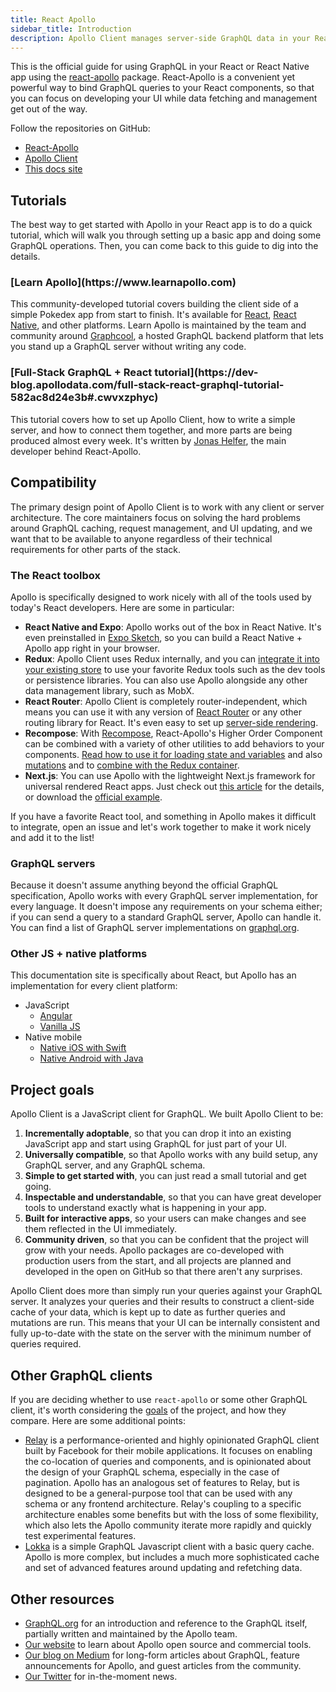 ```yaml
---
title: React Apollo
sidebar_title: Introduction
description: Apollo Client manages server-side GraphQL data in your React app so you don't have to.
---
```


This is the official guide for using GraphQL in your React or React Native app using the [react-apollo](https://github.com/apollographql/react-apollo) package. React-Apollo is a convenient yet powerful way to bind GraphQL queries to your React components, so that you can focus on developing your UI while data fetching and management get out of the way.

Follow the repositories on GitHub:

- [React-Apollo](https://github.com/apollographql/react-apollo)
- [Apollo Client](https://github.com/apollographql/apollo-client)
- [This docs site](https://github.com/apollographql/react-docs)

<h2 id="tutorials">Tutorials</h2>

The best way to get started with Apollo in your React app is to do a quick tutorial, which will walk you through setting up a basic app and doing some GraphQL operations. Then, you can come back to this guide to dig into the details.

<h3>[Learn Apollo](https://www.learnapollo.com)</h3>

This community-developed tutorial covers building the client side of a simple Pokedex app from start to finish. It's available for [React](https://www.learnapollo.com/tutorial-react/react-01), [React Native](https://www.learnapollo.com/tutorial-react-native/react-native-01), and other platforms. Learn Apollo is maintained by the team and community around [Graphcool](https://www.graph.cool/), a hosted GraphQL backend platform that lets you stand up a GraphQL server without writing any code.

<h3 id="full-stack-graphql">[Full-Stack GraphQL + React tutorial](https://dev-blog.apollodata.com/full-stack-react-graphql-tutorial-582ac8d24e3b#.cwvxzphyc)</h3>

This tutorial covers how to set up Apollo Client, how to write a simple server, and how to connect them together, and more parts are being produced almost every week. It's written by [Jonas Helfer](https://twitter.com/helferjs), the main developer behind React-Apollo.

<h2 id="compatibility">Compatibility</h2>

The primary design point of Apollo Client is to work with any client or server architecture. The core maintainers focus on solving the hard problems around GraphQL caching, request management, and UI updating, and we want that to be available to anyone regardless of their technical requirements for other parts of the stack.

<h3 id="compatibility">The React toolbox</h3>

Apollo is specifically designed to work nicely with all of the tools used by today's React developers. Here are some in particular:

- **React Native and Expo**: Apollo works out of the box in React Native. It's even preinstalled in [Expo Sketch](https://sketch.expo.io/H1QdWZUjg), so you can build a React Native + Apollo app right in your browser.
- **Redux**: Apollo Client uses Redux internally, and you can [integrate it into your existing store](redux.html) to use your favorite Redux tools such as the dev tools or persistence libraries. You can also use Apollo alongside any other data management library, such as MobX.
- **React Router**: Apollo Client is completely router-independent, which means you can use it with any version of [React Router](https://github.com/ReactTraining/react-router) or any other routing library for React. It's even easy to set up [server-side rendering](http://localhost:4000/react/server-side-rendering.html).
- **Recompose**: With [Recompose](https://github.com/acdlite/recompose), React-Apollo's Higher Order Component can be combined with a variety of other utilities to add behaviors to your components. [Read how to use it for loading state and variables](https://dev-blog.apollodata.com/simplify-your-react-components-with-apollo-and-recompose-8b9e302dea51#.z7tbkf8er) and also [mutations](https://medium.com/front-end-developers/how-i-write-mutations-in-apollo-w-recompose-1c0ab06ef4ea#.iobufopba) and to [combine with the Redux container](https://medium.com/welikegraphql/use-of-recompose-in-universal-react-apollo-example-3d1f89bc945b#.dtxnibu0w).
- **Next.js**: You can use Apollo with the lightweight Next.js framework for universal rendered React apps. Just check out [this article](https://dev-blog.apollodata.com/whats-next-js-for-apollo-e4dfe835d070) for the details, or download the [official example](https://github.com/zeit/next.js/tree/master/examples/with-apollo).

If you have a favorite React tool, and something in Apollo makes it difficult to integrate, open an issue and let's work together to make it work nicely and add it to the list!

<h3 id="graphql-servers">GraphQL servers</h3>

Because it doesn't assume anything beyond the official GraphQL specification, Apollo works with every GraphQL server implementation, for every language. It doesn't impose any requirements on your schema either; if you can send a query to a standard GraphQL server, Apollo can handle it. You can find a list of GraphQL server implementations on [graphql.org](http://graphql.org/code/#server-libraries).

<h3 id="other-platforms">Other JS + native platforms</h3>

This documentation site is specifically about React, but Apollo has an implementation for every client platform:

- JavaScript
  - [Angular](/angular)
  - [Vanilla JS](/core)
- Native mobile
  - [Native iOS with Swift](http://dev.apollodata.com/ios/)
  - [Native Android with Java](https://github.com/apollographql/apollo-android)

<h2 id="goals">Project goals</h2>

Apollo Client is a JavaScript client for GraphQL. We built Apollo Client to be:

1. **Incrementally adoptable**, so that you can drop it into an existing JavaScript app and start using GraphQL for just part of your UI.
2. **Universally compatible**, so that Apollo works with any build setup, any GraphQL server, and any GraphQL schema.
2. **Simple to get started with**, you can just read a small tutorial and get going.
3. **Inspectable and understandable**, so that you can have great developer tools to understand exactly what is happening in your app.
4. **Built for interactive apps**, so your users can make changes and see them reflected in the UI immediately.
5. **Community driven**, so that you can be confident that the project will grow with your needs. Apollo packages are co-developed with production users from the start, and all projects are planned and developed in the open on GitHub so that there aren't any surprises.

Apollo Client does more than simply run your queries against your GraphQL server. It analyzes your queries and their results to construct a client-side cache of your data, which is kept up to date as further queries and mutations are run. This means that your UI can be internally consistent and fully up-to-date with the state on the server with the minimum number of queries required.

<h2 id="comparison">Other GraphQL clients</h2>

If you are deciding whether to use `react-apollo` or some other GraphQL client, it's worth considering the [goals](#goals) of the project, and how they compare. Here are some additional points:

 - [Relay](https://facebook.github.io/relay/) is a performance-oriented and highly opinionated GraphQL client built by Facebook for their mobile applications. It focuses on enabling the co-location of queries and components, and is opinionated about the design of your GraphQL schema, especially in the case of pagination. Apollo has an analogous set of features to Relay, but is designed to be a general-purpose tool that can be used with any schema or any frontend architecture. Relay's coupling to a specific architecture enables some benefits but with the loss of some flexibility, which also lets the Apollo community iterate more rapidly and quickly test experimental features.
 - [Lokka](https://github.com/kadirahq/lokka) is a simple GraphQL Javascript client with a basic query cache. Apollo is more complex, but includes a much more sophisticated cache and set of advanced features around updating and refetching data.

<h2 id="learn-more">Other resources</h2>

- [GraphQL.org](http://graphql.org) for an introduction and reference to the GraphQL itself, partially written and maintained by the Apollo team.
- [Our website](http://www.apollodata.com/) to learn about Apollo open source and commercial tools.
- [Our blog on Medium](https://medium.com/apollo-stack) for long-form articles about GraphQL, feature announcements for Apollo, and guest articles from the community.
- [Our Twitter](https://twitter.com/apollographql) for in-the-moment news.
